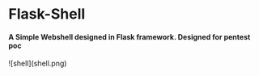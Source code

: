# Flask-Shell

<h4> A Simple Webshell designed in Flask framework. Designed for pentest poc</h4>
![shell](shell.png)
